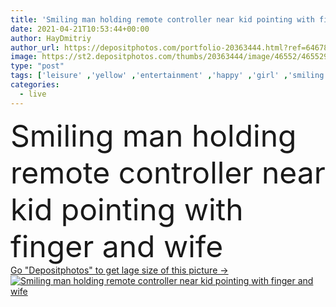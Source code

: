 ```yaml
---
title: 'Smiling man holding remote controller near kid pointing with finger and wife '
date: 2021-04-21T10:53:44+00:00
author: HayDmitriy
author_url: https://depositphotos.com/portfolio-20363444.html?ref=64678756
image: https://st2.depositphotos.com/thumbs/20363444/image/46552/465529162/api_thumb_450.jpg?forcejpeg=true
type: "post"
tags: ['leisure' ,'yellow' ,'entertainment' ,'happy' ,'girl' ,'smiling' ,'people' ,'cheerful' ,'caucasian' ,'child' ,'family' ,'man' ,'kid' ,'watch' ,'emotion' ,'blur' ,'home' ,'woman' ,'click' ,'together' ,'indoors' ,'film' ,'daughter' ,'casual' ,'positive' ,'mother' ,'movie' ,'sofa' ,'mom' ,'parents' ,'wife' ,'husband' ,'dad' ,'father' ,'gesture' ,'tv' ,'couch' ,'relationship' ,'channels' ,'parenthood' ,'Elementary Age' ,'Living Room' ,'remote controller' ,'point with finger' ]
categories: 
  - live
---
```

<div aling="center">
            <font size="60"> Smiling man holding remote controller near kid pointing with finger and wife</font>   
</div>
<div>
    <a href='https://st2.depositphotos.com/thumbs/20363444/image/46552/465529162/api_thumb_450.jpg?forcejpeg=true?ref=64678756' target=_blank > Go "Depositphotos" to get lage size of this picture ->
        <img href='https://st2.depositphotos.com/thumbs/20363444/image/46552/465529162/api_thumb_450.jpg?forcejpeg=true?ref=64678756' src='https://st2.depositphotos.com/20363444/46552/i/950/depositphotos_465529162-stock-photo-smiling-man-holding-remote-controller.jpg?forcejpeg=true' alt='Smiling man holding remote controller near kid pointing with finger and wife' >
    </a>
</div>
